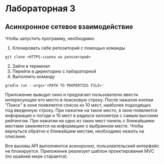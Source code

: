 # Лабораторная 3
## Асинхронное сетевое взаимодействие

Чтобы запустить программу, необходимо:
1. Клонировать себе репозиторий с помощью команды
```
git clone <HTTPS-ссылка на репозиторий>
```
2. Зайти в терминал
3. Перейти в директорию с лабораторной
4. Выполнить команду
```
gradle run --args='<PATH TO PROPERTIES FILE>'
```

Приложение выводит окно и предлагает пользователю ввести интересующее его место в поисковую строку.
После нажатия кнопки "Поиск" в окне появляется список из 10 мест, наиболее подходящих под введенную строку.
При нажатии на такое место, в окне появляется информация о погоде и 10 мест в радиусе километра с самым высоким рейтингом.
При нажатии на одно из таких мест панель с ближайшими местами заменяется на информацию о выбранном месте.
Чтобы вернуться обратно к ближайшим местам, необходимо нажать на описание.

Все вызовы API выполняются асинхронно, пользовательский интерфейс не блокируется. Приложение реализует шаблон проектирования MVC (по крайней мере старается).
